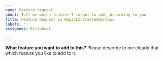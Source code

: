 ```yaml
---
name: Feature request
about: Tell me which feature I forgot to add, According to you
title: Feature Request in RepackInstalledWindows
labels: ''
assignees: BiltuDas1

---
```


**What feature you want to add to this?**
Please describe to me clearly that which feature you like to add to it.
